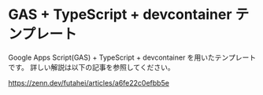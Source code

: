 # GAS + TypeScript + devcontainer テンプレート

Google Apps Script(GAS) + TypeScript + devcontainer を用いたテンプレートです。
詳しい解説は以下の記事を参照してください。

https://zenn.dev/futahei/articles/a6fe22c0efbb5e

